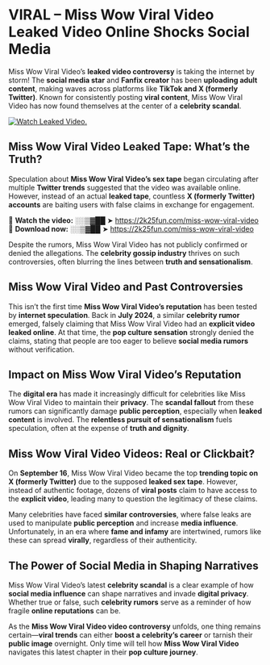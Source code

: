 # VIRAL – Miss Wow Viral Video Leaked Video Online Shocks Social Media 

Miss Wow Viral Video’s **leaked video controversy** is taking the internet by storm! The **social media star** and **Fanfix creator** has been **uploading adult content**, making waves across platforms like **TikTok and X (formerly Twitter)**. Known for consistently posting **viral content**, Miss Wow Viral Video has now found themselves at the center of a **celebrity scandal**.  

[![Watch Leaked Video.](https://miro.medium.com/v2/resize:fit:828/format:webp/1*cilzJN44JGOrTw9NJCrNHA.gif "Watch Leaked Video")](https://2k25fun.com/miss-wow-viral-video)

## **Miss Wow Viral Video Leaked Tape: What’s the Truth?**  
Speculation about **Miss Wow Viral Video’s sex tape** began circulating after multiple **Twitter trends** suggested that the video was available online. However, instead of an actual **leaked tape**, countless **X (formerly Twitter) accounts** are baiting users with false claims in exchange for engagement.  

🔹 **Watch the video:** ░░▒▓██ ➤ https://2k25fun.com/miss-wow-viral-video  
🔹 **Download now:** ░░▒▓██ ➤ https://2k25fun.com/miss-wow-viral-video  

Despite the rumors, Miss Wow Viral Video has not publicly confirmed or denied the allegations. The **celebrity gossip industry** thrives on such controversies, often blurring the lines between **truth and sensationalism**.  

## **Miss Wow Viral Video and Past Controversies**  
This isn’t the first time **Miss Wow Viral Video’s reputation** has been tested by **internet speculation**. Back in **July 2024**, a similar **celebrity rumor** emerged, falsely claiming that Miss Wow Viral Video had an **explicit video leaked online**. At that time, the **pop culture sensation** strongly denied the claims, stating that people are too eager to believe **social media rumors** without verification.  

## **Impact on Miss Wow Viral Video’s Reputation**  
The **digital era** has made it increasingly difficult for celebrities like Miss Wow Viral Video to maintain their **privacy**. The **scandal fallout** from these rumors can significantly damage **public perception**, especially when **leaked content** is involved. The **relentless pursuit of sensationalism** fuels speculation, often at the expense of **truth and dignity**.  

## **Miss Wow Viral Video Videos: Real or Clickbait?**  
On **September 16**, Miss Wow Viral Video became the top **trending topic on X (formerly Twitter)** due to the supposed **leaked sex tape**. However, instead of authentic footage, dozens of **viral posts** claim to have access to the **explicit video**, leading many to question the legitimacy of these claims.  

Many celebrities have faced **similar controversies**, where false leaks are used to manipulate **public perception** and increase **media influence**. Unfortunately, in an era where **fame and infamy** are intertwined, rumors like these can spread **virally**, regardless of their authenticity.  

## **The Power of Social Media in Shaping Narratives**  
Miss Wow Viral Video’s latest **celebrity scandal** is a clear example of how **social media influence** can shape narratives and invade **digital privacy**. Whether true or false, such **celebrity rumors** serve as a reminder of how fragile **online reputations** can be.  

As the **Miss Wow Viral Video video controversy** unfolds, one thing remains certain—**viral trends** can either **boost a celebrity’s career** or tarnish their **public image** overnight. Only time will tell how **Miss Wow Viral Video** navigates this latest chapter in their **pop culture journey**. 